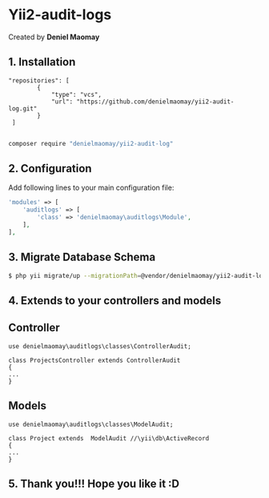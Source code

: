 # Yii2-audit-logs

Created by <b>Deniel Maomay</b>

## 1. Installation

```
"repositories": [
        {
            "type": "vcs",
            "url": "https://github.com/denielmaomay/yii2-audit-log.git"
        }
 ]

```

```bash

composer require "denielmaomay/yii2-audit-log"
```

## 2. Configuration

Add following lines to your main configuration file:

```php
'modules' => [
    'auditlogs' => [
        'class' => 'denielmaomay\auditlogs\Module',
    ],
],
```

## 3. Migrate Database Schema

```bash
$ php yii migrate/up --migrationPath=@vendor/denielmaomay/yii2-audit-log/migrations
```


## 4. Extends to your controllers and models

## Controller
```
use denielmaomay\auditlogs\classes\ControllerAudit;

class ProjectsController extends ControllerAudit 
{
...
}
```
## Models
```
use denielmaomay\auditlogs\classes\ModelAudit;

class Project extends  ModelAudit //\yii\db\ActiveRecord
{
...
}
```


## 5. Thank you!!! Hope you like it :D